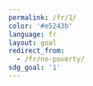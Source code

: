 ```yaml
---
permalink: /fr/1/
color: '#e5243b'
language: fr
layout: goal
redirect_from:
  - /fr/no-poverty/
sdg_goal: '1'
---
```

